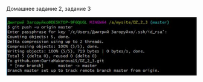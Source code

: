 Домашнее задание 2, задание 3

![Image alt](https://github.com/DariaMakarova15/DZ_2_3/blob/master/printscreen3.JPG)